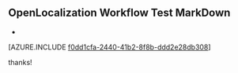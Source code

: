 ## OpenLocalization Workflow Test MarkDown
* 

[AZURE.INCLUDE [f0dd1cfa-2440-41b2-8f8b-ddd2e28db308](calleeMd1.md)]

 
thanks!